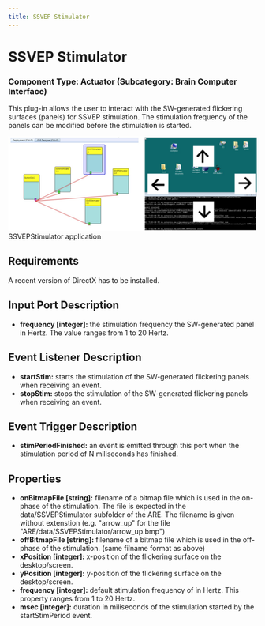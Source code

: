 ```yaml
---
title: SSVEP Stimulator
---
```


# SSVEP Stimulator

### Component Type: Actuator (Subcategory: Brain Computer Interface)

This plug-in allows the user to interact with the SW-generated flickering surfaces (panels) for SSVEP stimulation. The stimulation frequency of the panels can be modified before the stimulation is started.

![Screenshot: SSVEPStimulator application](./img/SSVEPStimulator.jpg "Screenshot: SSVEPStimulator application")  
SSVEPStimulator application

## Requirements

A recent version of DirectX has to be installed.

## Input Port Description

- **frequency \[integer\]:** the stimulation frequency the SW-generated panel in Hertz. The value ranges from 1 to 20 Hertz.

## Event Listener Description

- **startStim:** starts the stimulation of the SW-generated flickering panels when receiving an event.
- **stopStim:** stops the stimulation of the SW-generated flickering panels when receiving an event.

## Event Trigger Description

- **stimPeriodFinished:** an event is emitted through this port when the stimulation period of N miliseconds has finished.

## Properties

- **onBitmapFile \[string\]:** filename of a bitmap file which is used in the on-phase of the stimulation. The file is expected in the data/SSVEPStimulator subfolder of the ARE. The filename is given without extenstion (e.g. "arrow_up" for the file "ARE/data/SSVEPStimulator/arrow_up.bmp")
- **offBitmapFile \[string\]:** filename of a bitmap file which is used in the off-phase of the stimulation. (same filname format as above)
- **xPosition \[integer\]:** x-position of the flickering surface on the desktop/screen.
- **yPosition \[integer\]:** y-position of the flickering surface on the desktop/screen.
- **frequency \[integer\]:** default stimulation frequency of in Hertz. This property ranges from 1 to 20 Hertz.
- **msec \[integer\]:** duration in miliseconds of the stimulation started by the startStimPeriod event.
